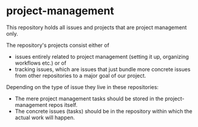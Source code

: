 # project-management
This repository holds all issues and projects that are project management only. 

The repository's projects consist either of 
- issues entirely related to project management (setting it up, organizing workflows etc.) or of
- tracking issues, which are issues that just bundle more concrete issues from other repositories to a major goal of our project. 

Depending on the type of issue they live in these repositories:

- The mere project management tasks should be stored in the project-management repos itself.
- The concrete issues (tasks) should be in the repository within which the actual work will happen.
